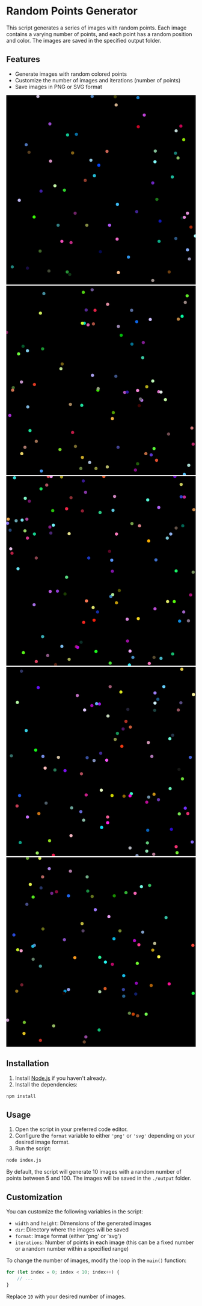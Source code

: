 # Random Points Generator

This script generates a series of images with random points. Each image contains a varying number of points, and each point has a random position and color. The images are saved in the specified output folder.

## Features

- Generate images with random colored points
- Customize the number of images and iterations (number of points)
- Save images in PNG or SVG format

![image0.png](output/image0.png)
![image2.png](output/image2.png)
![image4.png](output/image4.png)
![image6.png](output/image6.png)
![image8.png](output/image8.png)

## Installation

1. Install [Node.js](https://nodejs.org/en/download/) if you haven't already.
2. Install the dependencies:

```bash
npm install
```

## Usage

1. Open the script in your preferred code editor.
2. Configure the `format` variable to either `'png'` or `'svg'` depending on your desired image format.
3. Run the script:

```bash
node index.js
```

By default, the script will generate 10 images with a random number of points between 5 and 100. The images will be saved in the `./output` folder.

## Customization

You can customize the following variables in the script:

- `width` and `height`: Dimensions of the generated images
- `dir`: Directory where the images will be saved
- `format`: Image format (either 'png' or 'svg')
- `iterations`: Number of points in each image (this can be a fixed number or a random number within a specified range)

To change the number of images, modify the loop in the `main()` function:

```javascript
for (let index = 0; index < 10; index++) {
    // ...
}
```

Replace `10` with your desired number of images.
